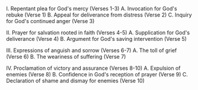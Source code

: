 I. Repentant plea for God's mercy (Verses 1-3)
  A. Invocation for God's rebuke (Verse 1)
  B. Appeal for deliverance from distress (Verse 2)
  C. Inquiry for God's continued anger (Verse 3)

II. Prayer for salvation rooted in faith (Verses 4-5)
  A. Supplication for God's deliverance (Verse 4)
  B. Argument for God's saving intervention (Verse 5)

III. Expressions of anguish and sorrow (Verses 6-7)
  A. The toll of grief (Verse 6)
  B. The weariness of suffering (Verse 7)

IV. Proclamation of victory and assurance (Verses 8-10)
  A. Expulsion of enemies (Verse 8)
  B. Confidence in God's reception of prayer (Verse 9)
  C. Declaration of shame and dismay for enemies (Verse 10)